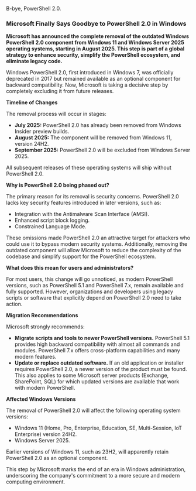 B-bye, PowerShell 2.0.

### Microsoft Finally Says Goodbye to PowerShell 2.0 in Windows

**Microsoft has announced the complete removal of the outdated Windows PowerShell 2.0 component from Windows 11 and Windows Server 2025 operating systems, starting in August 2025. This step is part of a global strategy to enhance security, simplify the PowerShell ecosystem, and eliminate legacy code.**

Windows PowerShell 2.0, first introduced in Windows 7, was officially deprecated in 2017 but remained available as an optional component for backward compatibility. Now, Microsoft is taking a decisive step by completely excluding it from future releases.

**Timeline of Changes**

The removal process will occur in stages:

*   **July 2025:** PowerShell 2.0 has already been removed from Windows Insider preview builds.
*   **August 2025:** The component will be removed from Windows 11, version 24H2.
*   **September 2025:** PowerShell 2.0 will be excluded from Windows Server 2025.

All subsequent releases of these operating systems will ship without PowerShell 2.0.

**Why is PowerShell 2.0 being phased out?**

The primary reason for its removal is security concerns. PowerShell 2.0 lacks key security features introduced in later versions, such as:

*   Integration with the Antimalware Scan Interface (AMSI).
*   Enhanced script block logging.
*   Constrained Language Mode.

These omissions made PowerShell 2.0 an attractive target for attackers who could use it to bypass modern security systems. Additionally, removing the outdated component will allow Microsoft to reduce the complexity of the codebase and simplify support for the PowerShell ecosystem.

**What does this mean for users and administrators?**

For most users, this change will go unnoticed, as modern PowerShell versions, such as PowerShell 5.1 and PowerShell 7.x, remain available and fully supported. However, organizations and developers using legacy scripts or software that explicitly depend on PowerShell 2.0 need to take action.

**Migration Recommendations**

Microsoft strongly recommends:

*   **Migrate scripts and tools to newer PowerShell versions.** PowerShell 5.1 provides high backward compatibility with almost all commands and modules. PowerShell 7.x offers cross-platform capabilities and many modern features.
*   **Update or replace outdated software.** If an old application or installer requires PowerShell 2.0, a newer version of the product must be found. This also applies to some Microsoft server products (Exchange, SharePoint, SQL) for which updated versions are available that work with modern PowerShell.

**Affected Windows Versions**

The removal of PowerShell 2.0 will affect the following operating system versions:

*   Windows 11 (Home, Pro, Enterprise, Education, SE, Multi-Session, IoT Enterprise) version 24H2.
*   Windows Server 2025.

Earlier versions of Windows 11, such as 23H2, will apparently retain PowerShell 2.0 as an optional component.

This step by Microsoft marks the end of an era in Windows administration, underscoring the company's commitment to a more secure and modern computing environment.
